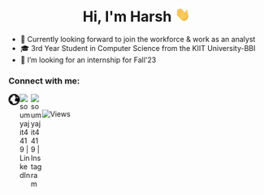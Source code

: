 <h1 align="center"> Hi, I'm Harsh <img src="https://raw.githubusercontent.com/ABSphreak/ABSphreak/master/gifs/Hi.gif" width="30px"></h1>

-   Currently looking forward to join the workforce & work as an analyst
- 🎓 3rd Year Student in Computer Science from the KIIT University-BBI
- 💼 I’m looking for an internship for Fall'23

### Connect with me:
[<img align="left" alt="webpage" width="22px" src="https://raw.githubusercontent.com/iconic/open-iconic/master/svg/globe.svg" />][website]
[<img align="left" alt="soumyajit4419  | LinkedIn" width="22px" src="https://cdn.jsdelivr.net/npm/simple-icons@v3/icons/linkedin.svg" />][linkedin]
[<img align="left" alt="soumyajit4419  | Instagram" width="22px" src="https://cdn.jsdelivr.net/npm/simple-icons@v3/icons/instagram.svg" />][instagram]
<br />

[website]: https://kg16.github.io/
[linkedin]: https://www.linkedin.com/in/kritigoyal16/
[instagram]: https://www.instagram.com/hharshkumarr/


<div class="views">
    <span class="views">
        <img src="https://visitor-badge.glitch.me/badge?page_id=igotharsh.igotharsh" alt="Views"/>
    </span>
</div>

